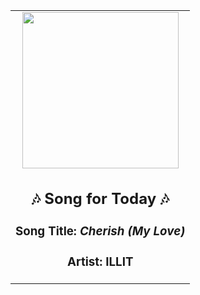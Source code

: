 <!-- Start random song -->
  <div align="center">
   <table>
    <tr>
     <td>
      <div align="center">
       <div>
        <a href="https://open.spotify.com/track/2MoUuJhpSO4a0czxvsrSC6" id="link" target="_blank">
         <img src="https://i.scdn.co/image/ab67616d0000b273fc2fffae3025fbc540b98f34" style="width: 250px;"/>
        </a>
       </div>
       <div style="text-align: center;">
        <h2>
         🎶 Song for Today 🎶
        </h2>
        <h3>
         Song Title:
         <em id="title">
          Cherish (My Love)
         </em>
        </h3>
        <h3>
         Artist:
         <span id="artist">
          ILLIT
         </span>
        </h3>
       </div>
      </div>
     </td>
    </tr>
   </table>
  </div>
<!-- End random song -->